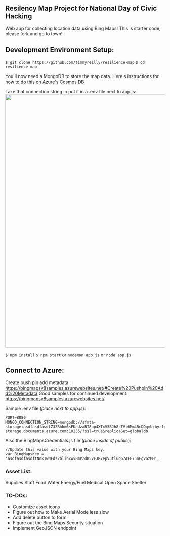 ## Resilency Map Project for National Day of Civic Hacking

Web app for collecting location data using Bing Maps! 
This is starter code, please fork and go to town! 

## Development Environment Setup: 

`$ git clone https://github.com/timmyreilly/resilience-map`
`$ cd resilience-map`

You'll now need a MongoDB to store the map data. 
Here's instructions for how to do this on [Azure's Cosmos DB](https://docs.microsoft.com/en-us/azure/cosmos-db/mongodb-introduction)

Take that connection string in put it in a .env file next to app.js:  
<kbd>
<img src="https://i.imgur.com/WWSxgKR.png" width="800">
</kbd> 

`$ npm install`
`$ npm start` or `nodemon app.js` or `node app.js`

## Connect to Azure: 

Create push pin add metadata: https://bingmapsv8samples.azurewebsites.net/#Create%20Pushpin%20Add%20Metadata
Good samples for continued development: https://bingmapsv8samples.azurewebsites.net/ 

Sample .env file (*place next to app.js*): 
```
PORT=8080
MONGO_CONNECTION_STRING=mongodb://sfmta-storage:asdfasdfasdfZ3ZBhhm6sFKaUzaBI8up4XTxV5BJh8sTVt6Mm45cDDqmUzbyr1p2aDzykBuaO97BAg==@sfmta-storage.documents.azure.com:10255/?ssl=true&replicaSet=globaldb
```

Also the BingMapsCredentials.js file (*place inside of public*): 
```
//Update this value with your Bing Maps key.
var BingMapsKey = 'asdfasdfasdftNnk1wNFdz2blihxwv8mPZdB5vEJR7epV3tluq67AFF75nFgVGzMH';
```

### Asset List: 
Supplies
Staff
Food
Water
Energy/Fuel
Medical
Open Space
Shelter

### TO-DOs:
- Customize asset icons
- Figure out how to Make Aerial Mode less slow
- Add delete button to form
- Figure out the Bing Maps Security situation
- Implement GeoJSON endpoint 